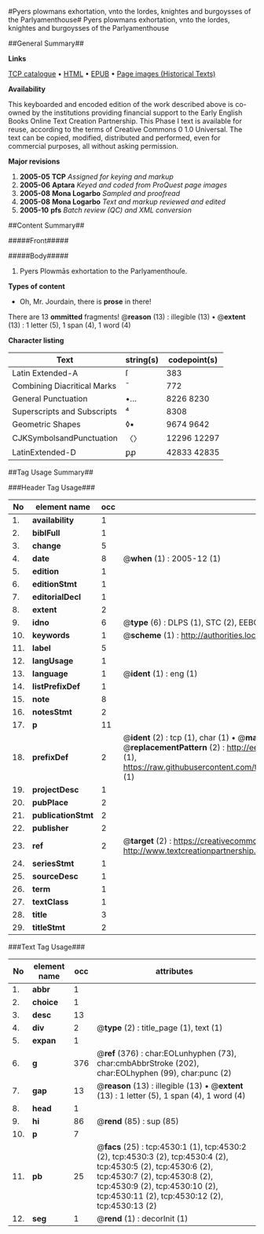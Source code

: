 #Pyers plowmans exhortation, vnto the lordes, knightes and burgoysses of the Parlyamenthouse#
Pyers plowmans exhortation, vnto the lordes, knightes and burgoysses of the Parlyamenthouse

##General Summary##

**Links**

[TCP catalogue](http://www.ota.ox.ac.uk/tcp/)  • 
[HTML](http://tei.it.ox.ac.uk/tcp/Texts-HTML/free/A09/A09639.html)  • 
[EPUB](http://tei.it.ox.ac.uk/tcp/Texts-EPUB/free/A09/A09639.epub) • 
[Page images (Historical Texts)](https://data.historicaltexts.jisc.ac.uk/view?pubId=eebo-99840059e&pageId=eebo-99840059e-4530-1)

**Availability**

This keyboarded and encoded edition of the
	       work described above is co-owned by the institutions
	       providing financial support to the Early English Books
	       Online Text Creation Partnership. This Phase I text is
	       available for reuse, according to the terms of Creative
	       Commons 0 1.0 Universal. The text can be copied,
	       modified, distributed and performed, even for
	       commercial purposes, all without asking permission.

**Major revisions**

1. __2005-05__ __TCP__ *Assigned for keying and markup*
1. __2005-06__ __Aptara__ *Keyed and coded from ProQuest page images*
1. __2005-08__ __Mona Logarbo__ *Sampled and proofread*
1. __2005-08__ __Mona Logarbo__ *Text and markup reviewed and edited*
1. __2005-10__ __pfs__ *Batch review (QC) and XML conversion*

##Content Summary##

#####Front#####

#####Body#####

1. Pyers Plowmās exhortation to
the Parlyamenthouſe.

**Types of content**

  * Oh, Mr. Jourdain, there is **prose** in there!

There are 13 **ommitted** fragments! 
 @__reason__ (13) : illegible (13)  •  @__extent__ (13) : 1 letter (5), 1 span (4), 1 word (4)

**Character listing**


|Text|string(s)|codepoint(s)|
|---|---|---|
|Latin Extended-A|ſ|383|
|Combining             Diacritical Marks|̄|772|
|General Punctuation|•…|8226 8230|
|Superscripts             and Subscripts|⁴|8308|
|Geometric Shapes|◊▪|9674 9642|
|CJKSymbolsandPunctuation|〈〉|12296 12297|
|LatinExtended-D|ꝑꝓ|42833 42835|

##Tag Usage Summary##

###Header Tag Usage###

|No|element name|occ|attributes|
|---|---|---|---|
|1.|__availability__|1||
|2.|__biblFull__|1||
|3.|__change__|5||
|4.|__date__|8| @__when__ (1) : 2005-12 (1)|
|5.|__edition__|1||
|6.|__editionStmt__|1||
|7.|__editorialDecl__|1||
|8.|__extent__|2||
|9.|__idno__|6| @__type__ (6) : DLPS (1), STC (2), EEBO-CITATION (1), PROQUEST (1), VID (1)|
|10.|__keywords__|1| @__scheme__ (1) : http://authorities.loc.gov/ (1)|
|11.|__label__|5||
|12.|__langUsage__|1||
|13.|__language__|1| @__ident__ (1) : eng (1)|
|14.|__listPrefixDef__|1||
|15.|__note__|8||
|16.|__notesStmt__|2||
|17.|__p__|11||
|18.|__prefixDef__|2| @__ident__ (2) : tcp (1), char (1)  •  @__matchPattern__ (2) : ([0-9\-]+):([0-9IVX]+) (1), (.+) (1)  •  @__replacementPattern__ (2) : http://eebo.chadwyck.com/downloadtiff?vid=$1&page=$2 (1), https://raw.githubusercontent.com/textcreationpartnership/Texts/master/tcpchars.xml#$1 (1)|
|19.|__projectDesc__|1||
|20.|__pubPlace__|2||
|21.|__publicationStmt__|2||
|22.|__publisher__|2||
|23.|__ref__|2| @__target__ (2) : https://creativecommons.org/publicdomain/zero/1.0/ (1), http://www.textcreationpartnership.org/docs/. (1)|
|24.|__seriesStmt__|1||
|25.|__sourceDesc__|1||
|26.|__term__|1||
|27.|__textClass__|1||
|28.|__title__|3||
|29.|__titleStmt__|2||


###Text Tag Usage###

|No|element name|occ|attributes|
|---|---|---|---|
|1.|__abbr__|1||
|2.|__choice__|1||
|3.|__desc__|13||
|4.|__div__|2| @__type__ (2) : title_page (1), text (1)|
|5.|__expan__|1||
|6.|__g__|376| @__ref__ (376) : char:EOLunhyphen (73), char:cmbAbbrStroke (202), char:EOLhyphen (99), char:punc (2)|
|7.|__gap__|13| @__reason__ (13) : illegible (13)  •  @__extent__ (13) : 1 letter (5), 1 span (4), 1 word (4)|
|8.|__head__|1||
|9.|__hi__|86| @__rend__ (85) : sup (85)|
|10.|__p__|7||
|11.|__pb__|25| @__facs__ (25) : tcp:4530:1 (1), tcp:4530:2 (2), tcp:4530:3 (2), tcp:4530:4 (2), tcp:4530:5 (2), tcp:4530:6 (2), tcp:4530:7 (2), tcp:4530:8 (2), tcp:4530:9 (2), tcp:4530:10 (2), tcp:4530:11 (2), tcp:4530:12 (2), tcp:4530:13 (2)|
|12.|__seg__|1| @__rend__ (1) : decorInit (1)|
